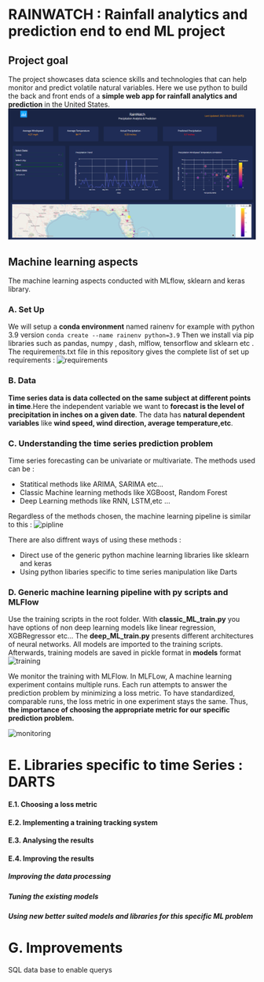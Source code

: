 # RAINWATCH : Rainfall analytics and prediction end to end ML project
## Project goal 
The project showcases data science skills and technologies that can help monitor and predict volatile natural variables. Here we use python to build the back and front ends of a **simple web app for rainfall analytics and prediction** in the United States.
<img src="assets/rainwatch_screenshot.png"/> 
## Machine learning aspects  
The  machine learning aspects conducted with MLflow, sklearn and keras library.

### A. Set Up
We will setup a **conda environment** named rainenv for example with python 3.9 version
```conda create --name rainenv python=3.9``` 
 Then we install via pip libraries such as pandas, numpy , dash, mlflow, tensorflow and sklearn etc . The requirements.txt file in this repository gives the complete list of set up requirements :
 ![requirements](assets/briques_tech.png) 

### B. Data
**Time series data is data collected on the same subject at different points in time**.Here the independent variable we want to **forecast is the level of precipitation in inches on a given date**. The data has **natural dependent variables** like **wind speed, wind direction, average temperature,etc**.  


### C. Understanding the time series prediction problem 


Time series forecasting can be univariate or multivariate. The methods used can be : 
* Statitical methods  like ARIMA, SARIMA etc...
* Classic Machine learning methods like XGBoost, Random Forest 
* Deep Learning methods like RNN, LSTM,etc ...

Regardless of the methods chosen, the machine learning pipeline is similar to this : 
 ![pipline](assets/pipeline_ml.png) 

There are also diffrent ways of using these methods :
* Direct use of the generic python machine learning libraries like sklearn and keras
* Using python libaries specific to time series manipulation like Darts

### D. Generic machine learning pipeline with py scripts and MLFlow

Use the training scripts in the root folder. With **classic_ML_train.py** you have options of non deep learning models like linear regression, XGBRegressor  etc... The **deep_ML_train.py** presents different architectures of neural networks. All models are imported to the training scripts. Afterwards, training models are saved in pickle format 
in **models** format
 ![training](assets/archi.png) 

We monitor the training with MLFlow. In MLFLow, A machine learning experiment contains multiple runs. Each run attempts to answer the prediction problem by minimizing a loss metric. To have standardized, comparable runs, the loss metric in one experiment stays the same. Thus, **the importance of choosing the appropriate metric for our specific prediction problem.**

 ![monitoring](assets/mlflow_runs.png) 

# E. Libraries specific to time Series : DARTS 

#### E.1. Choosing a loss metric

#### E.2. Implementing a training tracking system

#### E.3. Analysing the results

#### E.4. Improving the results

##### Improving the data processing 

##### Tuning the existing models 

##### Using new better suited models and libraries for this specific ML problem 

# G. Improvements 
SQL data base to enable querys